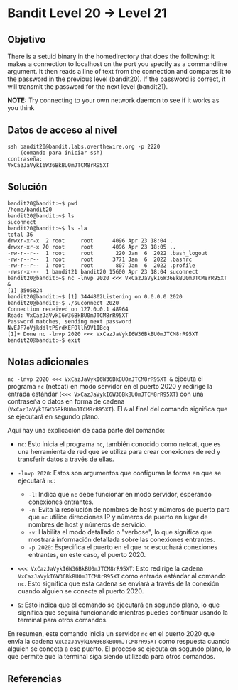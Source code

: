 # Bandit Level 20 → Level 21
## Objetivo
There is a setuid binary in the homedirectory that does the following: it makes a connection to localhost on the port you specify as a commandline argument. It then reads a line of text from the connection and compares it to the password in the previous level (bandit20). If the password is correct, it will transmit the password for the next level (bandit21).

**NOTE:** Try connecting to your own network daemon to see if it works as you think
## Datos de acceso al nivel
```
ssh bandit20@bandit.labs.overthewire.org -p 2220 
	(comando para iniciar ssh)
contraseña: 
VxCazJaVykI6W36BkBU0mJTCM8rR95XT
```
## Solución 
```pwd
bandit20@bandit:~$ pwd
/home/bandit20
bandit20@bandit:~$ ls
suconnect
bandit20@bandit:~$ ls -la
total 36
drwxr-xr-x  2 root     root      4096 Apr 23 18:04 .
drwxr-xr-x 70 root     root      4096 Apr 23 18:05 ..
-rw-r--r--  1 root     root       220 Jan  6  2022 .bash_logout
-rw-r--r--  1 root     root      3771 Jan  6  2022 .bashrc
-rw-r--r--  1 root     root       807 Jan  6  2022 .profile
-rwsr-x---  1 bandit21 bandit20 15600 Apr 23 18:04 suconnect
bandit20@bandit:~$ nc -lnvp 2020 <<< VxCazJaVykI6W36BkBU0mJTCM8rR95XT &
[1] 3505824
bandit20@bandit:~$ [1] 3444802Listening on 0.0.0.0 2020
bandit20@bandit:~$ ./suconnect 2020
Connection received on 127.0.0.1 48964
Read: VxCazJaVykI6W36BkBU0mJTCM8rR95XT
Password matches, sending next password
NvEJF7oVjkddltPSrdKEFOllh9V1IBcq
[1]+ Done nc -lnvp 2020 <<< VxCazJaVykI6W36BkBU0mJTCM8rR95XT
bandit20@bandit:~$ exit
```
## Notas adicionales
`nc -lnvp 2020 <<< VxCazJaVykI6W36BkBU0mJTCM8rR95XT &` ejecuta el programa `nc` (netcat) en modo servidor en el puerto 2020 y redirige la entrada estándar (`<<< VxCazJaVykI6W36BkBU0mJTCM8rR95XT`) con una contraseña o datos en forma de cadena (`VxCazJaVykI6W36BkBU0mJTCM8rR95XT`). El `&` al final del comando significa que se ejecutará en segundo plano.

Aquí hay una explicación de cada parte del comando:

- `nc`: Esto inicia el programa `nc`, también conocido como netcat, que es una herramienta de red que se utiliza para crear conexiones de red y transferir datos a través de ellas.
    
- `-lnvp 2020`: Estos son argumentos que configuran la forma en que se ejecutará `nc`:
    
    - `-l`: Indica que `nc` debe funcionar en modo servidor, esperando conexiones entrantes.
    - `-n`: Evita la resolución de nombres de host y números de puerto para que `nc` utilice direcciones IP y números de puerto en lugar de nombres de host y números de servicio.
    - `-v`: Habilita el modo detallado o "verbose", lo que significa que mostrará información detallada sobre las conexiones entrantes.
    - `-p 2020`: Especifica el puerto en el que `nc` escuchará conexiones entrantes, en este caso, el puerto 2020.
- `<<< VxCazJaVykI6W36BkBU0mJTCM8rR95XT`: Esto redirige la cadena `VxCazJaVykI6W36BkBU0mJTCM8rR95XT` como entrada estándar al comando `nc`. Esto significa que esta cadena se enviará a través de la conexión cuando alguien se conecte al puerto 2020.
    
- `&`: Esto indica que el comando se ejecutará en segundo plano, lo que significa que seguirá funcionando mientras puedes continuar usando la terminal para otros comandos.
    

En resumen, este comando inicia un servidor `nc` en el puerto 2020 que envía la cadena `VxCazJaVykI6W36BkBU0mJTCM8rR95XT` como respuesta cuando alguien se conecta a ese puerto. El proceso se ejecuta en segundo plano, lo que permite que la terminal siga siendo utilizada para otros comandos.
## Referencias
